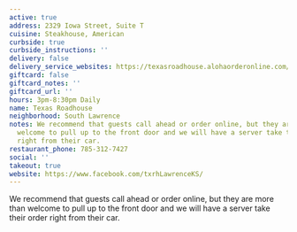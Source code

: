 ```yaml
---
active: true
address: 2329 Iowa Street, Suite T
cuisine: Steakhouse, American
curbside: true
curbside_instructions: ''
delivery: false
delivery_service_websites: https://texasroadhouse.alohaorderonline.com/
giftcard: false
giftcard_notes: ''
giftcard_url: ''
hours: 3pm-8:30pm Daily
name: Texas Roadhouse
neighborhood: South Lawrence
notes: We recommend that guests call ahead or order online, but they are more than
  welcome to pull up to the front door and we will have a server take their order
  right from their car.
restaurant_phone: 785-312-7427
social: ''
takeout: true
website: https://www.facebook.com/txrhLawrenceKS/
---
```


We recommend that guests call ahead or order online, but they are more than welcome to pull up to the front door and we will have a server take their order right from their car.
